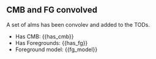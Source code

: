 ## CMB and FG convolved

A set of alms has been convolev and added to the TODs.

- Has CMB: {{has_cmb}}
- Has Foregrounds: {{has_fg}}
- Foreground model: {{fg_model}}
